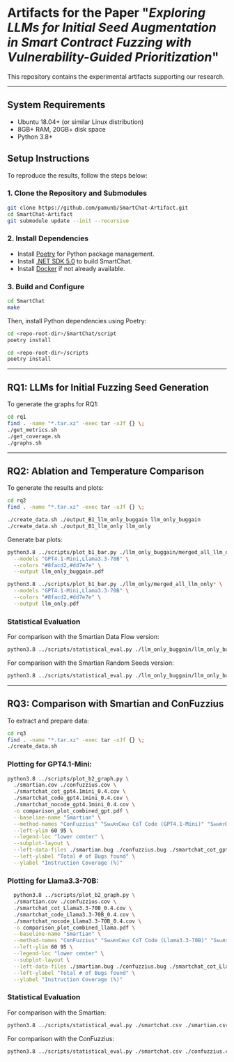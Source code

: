 # Artifacts for the Paper "*Exploring LLMs for Initial Seed Augmentation in Smart Contract Fuzzing with Vulnerability-Guided Prioritization*"

This repository contains the experimental artifacts supporting our research.

---
## System Requirements
- Ubuntu 18.04+ (or similar Linux distribution)
- 8GB+ RAM, 20GB+ disk space
- Python 3.8+

## Setup Instructions

To reproduce the results, follow the steps below:

### 1. Clone the Repository and Submodules

```bash
git clone https://github.com/pamunb/SmartChat-Artifact.git
cd SmartChat-Artifact
git submodule update --init --recursive
```

### 2. Install Dependencies

- Install [Poetry](https://python-poetry.org/docs/#installation) for Python package management.
- Install [.NET SDK 5.0](https://dotnet.microsoft.com/en-us/download/dotnet/5.0) to build SmartChat.
- Install [Docker](https://docs.docker.com/get-docker/) if not already available.

### 3. Build and Configure

```bash
cd SmartChat
make
```

Then, install Python dependencies using Poetry:

```bash
cd <repo-root-dir>/SmartChat/script
poetry install

cd <repo-root-dir>/scripts
poetry install
```

---

## RQ1: LLMs for Initial Fuzzing Seed Generation

To generate the graphs for RQ1:

```bash
cd rq1
find . -name "*.tar.xz" -exec tar -xJf {} \;
./get_metrics.sh
./get_coverage.sh
./graphs.sh
```

---

## RQ2: Ablation and Temperature Comparison

To generate the results and plots:

```bash
cd rq2
find . -name "*.tar.xz" -exec tar -xJf {} \;

./create_data.sh ./output_B1_llm_only_buggain llm_only_buggain
./create_data.sh ./output_B1_llm_only llm_only
```

Generate bar plots:

```bash
python3.8 ../scripts/plot_b1_bar.py ./llm_only_buggain/merged_all_llm_only_buggain* \
  --models "GPT4.1-Mini,Llama3.3-70B" \
  --colors "#8facd2,#dd7e7e" \
  --output llm_only_buggain.pdf

python3.8 ../scripts/plot_b1_bar.py ./llm_only/merged_all_llm_only* \
  --models "GPT4.1-Mini,Llama3.3-70B" \
  --colors "#8facd2,#dd7e7e" \
  --output llm_only.pdf
```

### Statistical Evaluation

For comparison with the Smartian Data Flow version:
```bash
python3.8 ../scripts/statistical_eval.py ./llm_only_buggain/llm_only_buggain.csv base_dfa.csv
```
For comparison with the Smartian Random Seeds version:
```bash
python3.8 ../scripts/statistical_eval.py ./llm_only_buggain/llm_only_buggain.csv base_rand.csv
```

---

## RQ3: Comparison with Smartian and ConFuzzius

To extract and prepare data:

```bash
cd rq3
find . -name "*.tar.xz" -exec tar -xJf {} \;
./create_data.sh
```

### Plotting for GPT4.1-Mini:

```bash
python3.8 ../scripts/plot_b2_graph.py \
  ./smartian.cov ./confuzzius.cov \
  ./smartchat_cot_gpt4.1mini_0.4.cov \
  ./smartchat_code_gpt4.1mini_0.4.cov \
  ./smartchat_nocode_gpt4.1mini_0.4.cov \
  -o comparison_plot_combined_gpt.pdf \
  --baseline-name "Smartian" \
  --method-names "ConFuzzius" "SᴍᴀʀᴛCʜᴀᴛ CoT Code (GPT4.1-Mini)" "SᴍᴀʀᴛCʜᴀᴛ Code (GPT4.1-Mini)" "SᴍᴀʀᴛCʜᴀᴛ ABI (GPT4.1-Mini)" \
  --left-ylim 60 95 \
  --legend-loc "lower center" \
  --subplot-layout \
  --left-data-files ./smartian.bug ./confuzzius.bug ./smartchat_cot_gpt4.1mini_0.4.bug ./smartchat_code_gpt4.1mini_0.4.bug ./smartchat_nocode_gpt4.1mini_0.4.bug \
  --left-ylabel "Total # of Bugs found" \
  --ylabel "Instruction Coverage (%)"
```

### Plotting for Llama3.3-70B:

```bash
  python3.8 ../scripts/plot_b2_graph.py \
  ./smartian.cov ./confuzzius.cov \
  ./smartchat_cot_Llama3.3-70B_0.4.cov \
  ./smartchat_code_Llama3.3-70B_0.4.cov \
  ./smartchat_nocode_Llama3.3-70B_0.4.cov \
  -o comparison_plot_combined_llama.pdf \
  --baseline-name "Smartian" \
  --method-names "ConFuzzius" "SᴍᴀʀᴛCʜᴀᴛ CoT Code (Llama3.3-70B)" "SᴍᴀʀᴛCʜᴀᴛ Code (Llama3.3-70B)" "SᴍᴀʀᴛCʜᴀᴛ ABI (Llama3.3-70B)" \
  --left-ylim 60 95 \
  --legend-loc "lower center" \
  --subplot-layout \
  --left-data-files ./smartian.bug ./confuzzius.bug ./smartchat_cot_Llama3.3-70B_0.4.bug ./smartchat_code_Llama3.3-70B_0.4.bug ./smartchat_nocode_Llama3.3-70B_0.4.bug \
  --left-ylabel "Total # of Bugs found" \
  --ylabel "Instruction Coverage (%)"
```
### Statistical Evaluation

For comparison with the Smartian:
```bash
python3.8 ../scripts/statistical_eval.py ./smartchat.csv ./smartian.csv
```
For comparison with the ConFuzzius:
```bash
python3.8 ../scripts/statistical_eval.py ./smartchat.csv ./confuzzius.csv
```

